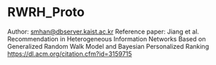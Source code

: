 # RWRH_Proto

Author: smhan@dbserver.kaist.ac.kr
Reference paper: Jiang et al. Recommendation in Heterogeneous Information Networks Based on Generalized Random Walk Model and Bayesian Personalized Ranking
https://dl.acm.org/citation.cfm?id=3159715
